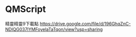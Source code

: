 # QMScript
精靈精靈9下載點
https://drive.google.com/file/d/196GhqZnC-NDlQG037lYMFoyelaTaTqon/view?usp=sharing
